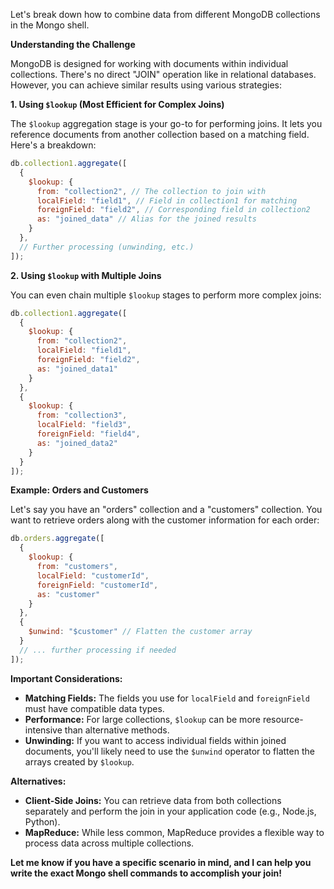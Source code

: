 Let's break down how to combine data from different MongoDB collections in the Mongo shell.

**Understanding the Challenge**

MongoDB is designed for working with documents within individual collections.  There's no direct "JOIN" operation like in relational databases. However, you can achieve similar results using various strategies:

**1. Using `$lookup` (Most Efficient for Complex Joins)**

The `$lookup` aggregation stage is your go-to for performing joins. It lets you reference documents from another collection based on a matching field. Here's a breakdown:

```javascript
db.collection1.aggregate([
  {
    $lookup: {
      from: "collection2", // The collection to join with
      localField: "field1", // Field in collection1 for matching
      foreignField: "field2", // Corresponding field in collection2
      as: "joined_data" // Alias for the joined results
    }
  },
  // Further processing (unwinding, etc.)
]);
```

**2. Using `$lookup` with Multiple Joins**

You can even chain multiple `$lookup` stages to perform more complex joins:

```javascript
db.collection1.aggregate([
  {
    $lookup: {
      from: "collection2", 
      localField: "field1",
      foreignField: "field2",
      as: "joined_data1"
    }
  },
  {
    $lookup: {
      from: "collection3",
      localField: "field3",
      foreignField: "field4",
      as: "joined_data2"
    }
  }
]);
```

**Example: Orders and Customers**

Let's say you have an "orders" collection and a "customers" collection. You want to retrieve orders along with the customer information for each order:

```javascript
db.orders.aggregate([
  {
    $lookup: {
      from: "customers",
      localField: "customerId", 
      foreignField: "customerId", 
      as: "customer" 
    }
  },
  {
    $unwind: "$customer" // Flatten the customer array
  }
  // ... further processing if needed
]);
```

**Important Considerations:**

* **Matching Fields:** The fields you use for `localField` and `foreignField` must have compatible data types.
* **Performance:** For large collections, `$lookup` can be more resource-intensive than alternative methods.
* **Unwinding:** If you want to access individual fields within joined documents, you'll likely need to use the `$unwind` operator to flatten the arrays created by `$lookup`.

**Alternatives:**

* **Client-Side Joins:** You can retrieve data from both collections separately and perform the join in your application code (e.g., Node.js, Python).
* **MapReduce:** While less common, MapReduce provides a flexible way to process data across multiple collections. 

**Let me know if you have a specific scenario in mind, and I can help you write the exact Mongo shell commands to accomplish your join!** 

